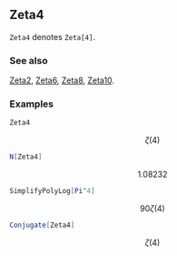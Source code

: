 ## Zeta4 

`Zeta4` denotes `Zeta[4]`.

### See also

[Zeta2](Zeta2), [Zeta6](Zeta6), [Zeta8](Zeta8), [Zeta10](Zeta10).

### Examples

```mathematica
Zeta4
```

$$\zeta (4)$$

```mathematica
N[Zeta4]
```

$$1.08232$$

```mathematica
SimplifyPolyLog[Pi^4]
```

$$90 \zeta (4)$$

```mathematica
Conjugate[Zeta4]
```

$$\zeta (4)$$
